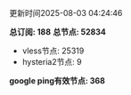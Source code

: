 更新时间2025-08-03 04:24:46

**总订阅: 188**
**总节点: 52834**
- vless节点: 25319
- hysteria2节点: 9

**google ping有效节点: 368**
